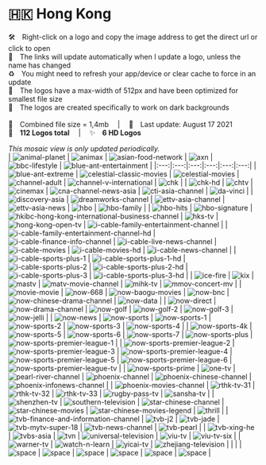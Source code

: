 🇭🇰 Hong Kong
===============
🛠 Right-click on a logo and copy the image address to get the direct url or click to open  
🔗 The links will update automatically when I update a logo, unless the name has changed  
♻️ You might need to refresh your app/device or clear cache to force in an update  
📐 The logos have a max-width of 512px and have been optimized for smallest file size  
🖤 The logos are created specifically to work on dark backgrounds  
   
💾 Combined file size = 1,4mb  |  📅 Last update: August 17 2021  
🎨 __112 Logos total__  |  ✨ __6 HD Logos__
   
   
*This mosaic view is only updated periodically.*  
| ![animal-planet] | ![animax] | ![asian-food-network] | ![axn] | ![bbc-lifestyle] | ![blue-ant-entertainment] |
|:---:|:---:|:---:|:---:|:---:|:---:|
| ![blue-ant-extreme] | ![celestial-classic-movies] | ![celestial-movies] | ![channel-adult] | ![channel-v-international] | ![chk] |
| ![chk-hd] | ![chtv] | ![cinemax] | ![cna-channel-news-asia] | ![cti-asia-channel] | ![da-vinci] |
| ![discovery-asia] | ![dreamworks-channel] | ![ettv-asia-channel] | ![ettv-asia-news] | ![hbo] | ![hbo-family] |
| ![hbo-hits] | ![hbo-signature] | ![hkibc-hong-kong-international-business-channel] | ![hks-tv] | ![hong-kong-open-tv] | ![i-cable-family-entertainment-channel] |
| ![i-cable-family-entertainment-channel-hd] | ![i-cable-finance-info-channel] | ![i-cable-live-news-channel] | ![i-cable-movies] | ![i-cable-movies-hd] | ![i-cable-news-channel] |
| ![i-cable-sports-plus-1] | ![i-cable-sports-plus-1-hd] | ![i-cable-sports-plus-2] | ![i-cable-sports-plus-2-hd] | ![i-cable-sports-plus-3] | ![i-cable-sports-plus-3-hd] |
| ![ice-fire] | ![kix] | ![mastv] | ![matv-movie-channel] | ![mihk-tv] | ![mmov-concert-mv] |
| ![movie-movie] | ![now-668] | ![now-baogu-movies] | ![now-bnc] | ![now-chinese-drama-channel] | ![now-data] |
| ![now-direct] | ![now-drama-channel] | ![now-golf] | ![now-golf-2] | ![now-golf-3] | ![now-jelli] |
| ![now-news] | ![now-sports] | ![now-sports-1] | ![now-sports-2] | ![now-sports-3] | ![now-sports-4] |
| ![now-sports-4k] | ![now-sports-5] | ![now-sports-6] | ![now-sports-7] | ![now-sports-plus] | ![now-sports-premier-league-1] |
| ![now-sports-premier-league-2] | ![now-sports-premier-league-3] | ![now-sports-premier-league-4] | ![now-sports-premier-league-5] | ![now-sports-premier-league-6] | ![now-sports-premier-league-tv] |
| ![now-sports-prime] | ![one-tv] | ![pearl-river-channel] | ![phoenix-channel] | ![phoenix-chinese-channel] | ![phoenix-infonews-channel] |
| ![phoenix-movies-channel] | ![rthk-tv-31] | ![rthk-tv-32] | ![rthk-tv-33] | ![rugby-pass-tv] | ![sansha-tv] |
| ![shenzhen-tv] | ![southern-television] | ![star-chinese-channel] | ![star-chinese-movies] | ![star-chinese-movies-legend] | ![thrill] |
| ![tvb-finance-and-information-channel] | ![tvb-j2] | ![tvb-jade] | ![tvb-mytv-super-18] | ![tvb-news-channel] | ![tvb-pearl] |
| ![tvb-xing-he] | ![tvbs-asia] | ![tvn] | ![universal-television] | ![viu-tv] | ![viu-tv-six] |
| ![warner-tv] | ![watch-n-learn] | ![yicai-tv] | ![zhejiang-television] |  |  |
| ![space] | ![space] | ![space] | ![space] | ![space] | ![space] |

[animal-planet]:https://raw.githubusercontent.com/Tapiosinn/tv-logos/master/countries/hong-kong/animal-planet-hk.png
[animax]:https://raw.githubusercontent.com/Tapiosinn/tv-logos/master/countries/hong-kong/animax-hk.png
[asian-food-network]:https://raw.githubusercontent.com/Tapiosinn/tv-logos/master/countries/hong-kong/asian-food-network-hk.png
[axn]:https://raw.githubusercontent.com/Tapiosinn/tv-logos/master/countries/hong-kong/axn-hk.png
[bbc-lifestyle]:https://raw.githubusercontent.com/Tapiosinn/tv-logos/master/countries/hong-kong/bbc-lifestyle-hk.png
[blue-ant-entertainment]:https://raw.githubusercontent.com/Tapiosinn/tv-logos/master/countries/hong-kong/blue-ant-entertainment-hk.png
[blue-ant-extreme]:https://raw.githubusercontent.com/Tapiosinn/tv-logos/master/countries/hong-kong/blue-ant-extreme-hk.png
[celestial-classic-movies]:https://raw.githubusercontent.com/Tapiosinn/tv-logos/master/countries/hong-kong/celestial-classic-movies-hk.png
[celestial-movies]:https://raw.githubusercontent.com/Tapiosinn/tv-logos/master/countries/hong-kong/celestial-movies-hk.png
[channel-adult]:https://raw.githubusercontent.com/Tapiosinn/tv-logos/master/countries/hong-kong/channel-adult-hk.png
[channel-v-international]:https://raw.githubusercontent.com/Tapiosinn/tv-logos/master/countries/hong-kong/channel-v-international-hk.png
[chk]:https://raw.githubusercontent.com/Tapiosinn/tv-logos/master/countries/hong-kong/chk-hk.png
[chk-hd]:https://raw.githubusercontent.com/Tapiosinn/tv-logos/master/countries/hong-kong/chk-hd-hk.png
[chtv]:https://raw.githubusercontent.com/Tapiosinn/tv-logos/master/countries/hong-kong/chtv-hk.png
[cinemax]:https://raw.githubusercontent.com/Tapiosinn/tv-logos/master/countries/hong-kong/cinemax-hk.png
[cna-channel-news-asia]:https://raw.githubusercontent.com/Tapiosinn/tv-logos/master/countries/hong-kong/cna-channel-news-asia-hk.png
[cti-asia-channel]:https://raw.githubusercontent.com/Tapiosinn/tv-logos/master/countries/hong-kong/cti-asia-channel-hk.png
[da-vinci]:https://raw.githubusercontent.com/Tapiosinn/tv-logos/master/countries/hong-kong/da-vinci-hk.png
[discovery-asia]:https://raw.githubusercontent.com/Tapiosinn/tv-logos/master/countries/hong-kong/discovery-asia-hk.png
[dreamworks-channel]:https://raw.githubusercontent.com/Tapiosinn/tv-logos/master/countries/hong-kong/dreamworks-channel-hk.png
[ettv-asia-channel]:https://raw.githubusercontent.com/Tapiosinn/tv-logos/master/countries/hong-kong/ettv-asia-channel-hk.png
[ettv-asia-news]:https://raw.githubusercontent.com/Tapiosinn/tv-logos/master/countries/hong-kong/ettv-asia-news-hk.png
[hbo]:https://raw.githubusercontent.com/Tapiosinn/tv-logos/master/countries/hong-kong/hbo-hk.png
[hbo-family]:https://raw.githubusercontent.com/Tapiosinn/tv-logos/master/countries/hong-kong/hbo-family-hk.png
[hbo-hits]:https://raw.githubusercontent.com/Tapiosinn/tv-logos/master/countries/hong-kong/hbo-hits-hk.png
[hbo-signature]:https://raw.githubusercontent.com/Tapiosinn/tv-logos/master/countries/hong-kong/hbo-signature-hk.png
[hkibc-hong-kong-international-business-channel]:https://raw.githubusercontent.com/Tapiosinn/tv-logos/master/countries/hong-kong/hkibc-hong-kong-international-business-channel-hk.png
[hks-tv]:https://raw.githubusercontent.com/Tapiosinn/tv-logos/master/countries/hong-kong/hks-tv-hk.png
[hong-kong-open-tv]:https://raw.githubusercontent.com/Tapiosinn/tv-logos/master/countries/hong-kong/hong-kong-open-tv-hk.png
[i-cable-family-entertainment-channel]:https://raw.githubusercontent.com/Tapiosinn/tv-logos/master/countries/hong-kong/i-cable-family-entertainment-channel-hk.png
[i-cable-family-entertainment-channel-hd]:https://raw.githubusercontent.com/Tapiosinn/tv-logos/master/countries/hong-kong/i-cable-family-entertainment-channel-hd-hk.png
[i-cable-finance-info-channel]:https://raw.githubusercontent.com/Tapiosinn/tv-logos/master/countries/hong-kong/i-cable-finance-info-channel-hk.png
[i-cable-live-news-channel]:https://raw.githubusercontent.com/Tapiosinn/tv-logos/master/countries/hong-kong/i-cable-live-news-channel-hk.png
[i-cable-movies]:https://raw.githubusercontent.com/Tapiosinn/tv-logos/master/countries/hong-kong/i-cable-movies-hk.png
[i-cable-movies-hd]:https://raw.githubusercontent.com/Tapiosinn/tv-logos/master/countries/hong-kong/i-cable-movies-hd-hk.png
[i-cable-news-channel]:https://raw.githubusercontent.com/Tapiosinn/tv-logos/master/countries/hong-kong/i-cable-news-channel-hk.png
[i-cable-sports-plus-1]:https://raw.githubusercontent.com/Tapiosinn/tv-logos/master/countries/hong-kong/i-cable-sports-plus-1-hk.png
[i-cable-sports-plus-1-hd]:https://raw.githubusercontent.com/Tapiosinn/tv-logos/master/countries/hong-kong/i-cable-sports-plus-1-hd-hk.png
[i-cable-sports-plus-2]:https://raw.githubusercontent.com/Tapiosinn/tv-logos/master/countries/hong-kong/i-cable-sports-plus-2-hk.png
[i-cable-sports-plus-2-hd]:https://raw.githubusercontent.com/Tapiosinn/tv-logos/master/countries/hong-kong/i-cable-sports-plus-2-hd-hk.png
[i-cable-sports-plus-3]:https://raw.githubusercontent.com/Tapiosinn/tv-logos/master/countries/hong-kong/i-cable-sports-plus-3-hk.png
[i-cable-sports-plus-3-hd]:https://raw.githubusercontent.com/Tapiosinn/tv-logos/master/countries/hong-kong/i-cable-sports-plus-3-hd-hk.png
[ice-fire]:https://raw.githubusercontent.com/Tapiosinn/tv-logos/master/countries/hong-kong/ice-fire-hk.png
[kix]:https://raw.githubusercontent.com/Tapiosinn/tv-logos/master/countries/hong-kong/kix-hk.png
[mastv]:https://raw.githubusercontent.com/Tapiosinn/tv-logos/master/countries/hong-kong/mastv-hk.png
[matv-movie-channel]:https://raw.githubusercontent.com/Tapiosinn/tv-logos/master/countries/hong-kong/matv-movie-channel-hk.png
[mihk-tv]:https://raw.githubusercontent.com/Tapiosinn/tv-logos/master/countries/hong-kong/mihk-tv-hk.png
[mmov-concert-mv]:https://raw.githubusercontent.com/Tapiosinn/tv-logos/master/countries/hong-kong/mmov-concert-mv-hk.png
[movie-movie]:https://raw.githubusercontent.com/Tapiosinn/tv-logos/master/countries/hong-kong/movie-movie-hk.png
[now-668]:https://raw.githubusercontent.com/Tapiosinn/tv-logos/master/countries/hong-kong/now-668-hk.png
[now-baogu-movies]:https://raw.githubusercontent.com/Tapiosinn/tv-logos/master/countries/hong-kong/now-baogu-movies-hk.png
[now-bnc]:https://raw.githubusercontent.com/Tapiosinn/tv-logos/master/countries/hong-kong/now-bnc-hk.png
[now-chinese-drama-channel]:https://raw.githubusercontent.com/Tapiosinn/tv-logos/master/countries/hong-kong/now-chinese-drama-channel-hk.png
[now-data]:https://raw.githubusercontent.com/Tapiosinn/tv-logos/master/countries/hong-kong/now-data-hk.png
[now-direct]:https://raw.githubusercontent.com/Tapiosinn/tv-logos/master/countries/hong-kong/now-direct-hk.png
[now-drama-channel]:https://raw.githubusercontent.com/Tapiosinn/tv-logos/master/countries/hong-kong/now-drama-channel-hk.png
[now-golf]:https://raw.githubusercontent.com/Tapiosinn/tv-logos/master/countries/hong-kong/now-golf-hk.png
[now-golf-2]:https://raw.githubusercontent.com/Tapiosinn/tv-logos/master/countries/hong-kong/now-golf-2-hk.png
[now-golf-3]:https://raw.githubusercontent.com/Tapiosinn/tv-logos/master/countries/hong-kong/now-golf-3-hk.png
[now-jelli]:https://raw.githubusercontent.com/Tapiosinn/tv-logos/master/countries/hong-kong/now-jelli-hk.png
[now-news]:https://raw.githubusercontent.com/Tapiosinn/tv-logos/master/countries/hong-kong/now-news-hk.png
[now-sports]:https://raw.githubusercontent.com/Tapiosinn/tv-logos/master/countries/hong-kong/now-sports-hk.png
[now-sports-1]:https://raw.githubusercontent.com/Tapiosinn/tv-logos/master/countries/hong-kong/now-sports-1-hk.png
[now-sports-2]:https://raw.githubusercontent.com/Tapiosinn/tv-logos/master/countries/hong-kong/now-sports-2-hk.png
[now-sports-3]:https://raw.githubusercontent.com/Tapiosinn/tv-logos/master/countries/hong-kong/now-sports-3-hk.png
[now-sports-4]:https://raw.githubusercontent.com/Tapiosinn/tv-logos/master/countries/hong-kong/now-sports-4-hk.png
[now-sports-4k]:https://raw.githubusercontent.com/Tapiosinn/tv-logos/master/countries/hong-kong/now-sports-4k-hk.png
[now-sports-5]:https://raw.githubusercontent.com/Tapiosinn/tv-logos/master/countries/hong-kong/now-sports-5-hk.png
[now-sports-6]:https://raw.githubusercontent.com/Tapiosinn/tv-logos/master/countries/hong-kong/now-sports-6-hk.png
[now-sports-7]:https://raw.githubusercontent.com/Tapiosinn/tv-logos/master/countries/hong-kong/now-sports-7-hk.png
[now-sports-plus]:https://raw.githubusercontent.com/Tapiosinn/tv-logos/master/countries/hong-kong/now-sports-plus-hk.png
[now-sports-premier-league-1]:https://raw.githubusercontent.com/Tapiosinn/tv-logos/master/countries/hong-kong/now-sports-premier-league-1-hk.png
[now-sports-premier-league-2]:https://raw.githubusercontent.com/Tapiosinn/tv-logos/master/countries/hong-kong/now-sports-premier-league-2-hk.png
[now-sports-premier-league-3]:https://raw.githubusercontent.com/Tapiosinn/tv-logos/master/countries/hong-kong/now-sports-premier-league-3-hk.png
[now-sports-premier-league-4]:https://raw.githubusercontent.com/Tapiosinn/tv-logos/master/countries/hong-kong/now-sports-premier-league-4-hk.png
[now-sports-premier-league-5]:https://raw.githubusercontent.com/Tapiosinn/tv-logos/master/countries/hong-kong/now-sports-premier-league-5-hk.png
[now-sports-premier-league-6]:https://raw.githubusercontent.com/Tapiosinn/tv-logos/master/countries/hong-kong/now-sports-premier-league-6-hk.png
[now-sports-premier-league-tv]:https://raw.githubusercontent.com/Tapiosinn/tv-logos/master/countries/hong-kong/now-sports-premier-league-tv-hk.png
[now-sports-prime]:https://raw.githubusercontent.com/Tapiosinn/tv-logos/master/countries/hong-kong/now-sports-prime-hk.png
[one-tv]:https://raw.githubusercontent.com/Tapiosinn/tv-logos/master/countries/hong-kong/one-tv-hk.png
[pearl-river-channel]:https://raw.githubusercontent.com/Tapiosinn/tv-logos/master/countries/hong-kong/pearl-river-channel-hk.png
[phoenix-channel]:https://raw.githubusercontent.com/Tapiosinn/tv-logos/master/countries/hong-kong/phoenix-hk-channel-hk.png
[phoenix-chinese-channel]:https://raw.githubusercontent.com/Tapiosinn/tv-logos/master/countries/hong-kong/phoenix-chinese-channel-hk.png
[phoenix-infonews-channel]:https://raw.githubusercontent.com/Tapiosinn/tv-logos/master/countries/hong-kong/phoenix-infonews-channel-hk.png
[phoenix-movies-channel]:https://raw.githubusercontent.com/Tapiosinn/tv-logos/master/countries/hong-kong/phoenix-movies-channel-hk.png
[rthk-tv-31]:https://raw.githubusercontent.com/Tapiosinn/tv-logos/master/countries/hong-kong/rthk-tv-31-hk.png
[rthk-tv-32]:https://raw.githubusercontent.com/Tapiosinn/tv-logos/master/countries/hong-kong/rthk-tv-32-hk.png
[rthk-tv-33]:https://raw.githubusercontent.com/Tapiosinn/tv-logos/master/countries/hong-kong/rthk-tv-33-hk.png
[rugby-pass-tv]:https://raw.githubusercontent.com/Tapiosinn/tv-logos/master/countries/hong-kong/rugby-pass-tv-hk.png
[sansha-tv]:https://raw.githubusercontent.com/Tapiosinn/tv-logos/master/countries/hong-kong/sansha-tv-hk.png
[shenzhen-tv]:https://raw.githubusercontent.com/Tapiosinn/tv-logos/master/countries/hong-kong/shenzhen-tv-hk.png
[southern-television]:https://raw.githubusercontent.com/Tapiosinn/tv-logos/master/countries/hong-kong/southern-television-hk.png
[star-chinese-channel]:https://raw.githubusercontent.com/Tapiosinn/tv-logos/master/countries/hong-kong/star-chinese-channel-hk.png
[star-chinese-movies]:https://raw.githubusercontent.com/Tapiosinn/tv-logos/master/countries/hong-kong/star-chinese-movies-hk.png
[star-chinese-movies-legend]:https://raw.githubusercontent.com/Tapiosinn/tv-logos/master/countries/hong-kong/star-chinese-movies-legend-hk.png
[thrill]:https://raw.githubusercontent.com/Tapiosinn/tv-logos/master/countries/hong-kong/thrill-hk.png
[tvb-finance-and-information-channel]:https://raw.githubusercontent.com/Tapiosinn/tv-logos/master/countries/hong-kong/tvb-finance-and-information-channel-hk.png
[tvb-j2]:https://raw.githubusercontent.com/Tapiosinn/tv-logos/master/countries/hong-kong/tvb-j2-hk.png
[tvb-jade]:https://raw.githubusercontent.com/Tapiosinn/tv-logos/master/countries/hong-kong/tvb-jade-hk.png
[tvb-mytv-super-18]:https://raw.githubusercontent.com/Tapiosinn/tv-logos/master/countries/hong-kong/tvb-mytv-super-18-hk.png
[tvb-news-channel]:https://raw.githubusercontent.com/Tapiosinn/tv-logos/master/countries/hong-kong/tvb-news-channel-hk.png
[tvb-pearl]:https://raw.githubusercontent.com/Tapiosinn/tv-logos/master/countries/hong-kong/tvb-pearl-hk.png
[tvb-xing-he]:https://raw.githubusercontent.com/Tapiosinn/tv-logos/master/countries/hong-kong/tvb-xing-he-hk.png
[tvbs-asia]:https://raw.githubusercontent.com/Tapiosinn/tv-logos/master/countries/hong-kong/tvbs-asia-hk.png
[tvn]:https://raw.githubusercontent.com/Tapiosinn/tv-logos/master/countries/hong-kong/tvn-hk.png
[universal-television]:https://raw.githubusercontent.com/Tapiosinn/tv-logos/master/countries/hong-kong/universal-television-hk.png
[viu-tv]:https://raw.githubusercontent.com/Tapiosinn/tv-logos/master/countries/hong-kong/viu-tv-hk.png
[viu-tv-six]:https://raw.githubusercontent.com/Tapiosinn/tv-logos/master/countries/hong-kong/viu-tv-six-hk.png
[warner-tv]:https://raw.githubusercontent.com/Tapiosinn/tv-logos/master/countries/hong-kong/warner-tv-hk.png
[watch-n-learn]:https://raw.githubusercontent.com/Tapiosinn/tv-logos/master/countries/hong-kong/watch-n-learn-hk.png
[yicai-tv]:https://raw.githubusercontent.com/Tapiosinn/tv-logos/master/countries/hong-kong/yicai-tv-hk.png
[zhejiang-television]:https://raw.githubusercontent.com/Tapiosinn/tv-logos/master/countries/hong-kong/zhejiang-television-hk.png

[space]:https://github.com/Tapiosinn/tv-logos/blob/master/misc/%CE%A9/space-1500.png
